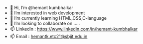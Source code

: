 - 👋 Hi, I’m @hemant kumbhalkar
- 👀 I’m interested in web development
- 🌱 I’m currently learning HTML,CSS,C-language
- 💞️ I’m looking to collaborate on .....
- 📫 Linkedln : https://www.linkedin.com/in/hemant-kumbhalkar
- 📫 Email : hemantk.etc21@sbjit.edu.in

<!---
hemantketc21/hemantketc21 is a ✨ special ✨ repository because its `README.md` (this file) appears on your GitHub profile.
You can click the Preview link to take a look at your changes.
--->
